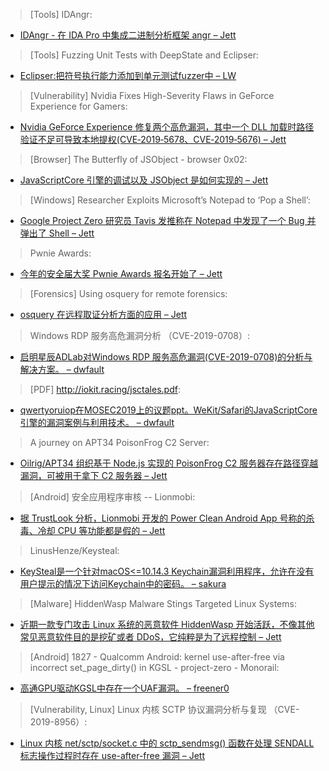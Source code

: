 > [Tools] IDAngr: 


* [IDAngr - 在 IDA Pro 中集成二进制分析框架 angr – Jett](https://andreafioraldi.github.io/IDAngr/)



> [Tools] Fuzzing Unit Tests with DeepState and Eclipser: 


* [Eclipser:把符号执行能力添加到单元测试fuzzer中 – LW](http://blog.trailofbits.com/2019/05/31/fuzzing-unit-tests-with-deepstate-and-eclipser/)



> [Vulnerability] Nvidia Fixes High-Severity Flaws in GeForce Experience for Gamers: 


* [Nvidia GeForce Experience 修复两个高危漏洞，其中一个 DLL 加载时路径验证不足可导致本地提权(CVE‑2019‑5678、CVE‑2019‑5676) – Jett](https://threatpost.com/nvidia-fixes-high-severity-flaws-in-geforce-experience-for-gamers/145222/)



> [Browser] The Butterfly of JSObject - browser 0x02: 


* [JavaScriptCore 引擎的调试以及 JSObject 是如何实现的 – Jett](https://liveoverflow.com/the-butterfly-of-jsobject-browser-0x02/)



> [Windows] Researcher Exploits Microsoft’s Notepad to ‘Pop a Shell’: 


* [Google Project Zero 研究员 Tavis 发推称在 Notepad 中发现了一个 Bug 并弹出了 Shell – Jett](https://threatpost.com/researcher-exploits-microsofts-notepad-to-pop-a-shell/145242/)



> Pwnie Awards: 


* [今年的安全届大奖 Pwnie Awards 报名开始了 – Jett](http://pwnies.com/2019/05/30/new-categories-announced.html)



> [Forensics] Using osquery for remote forensics: 


* [osquery 在远程取证分析方面的应用 – Jett](https://blog.trailofbits.com/2019/05/31/using-osquery-for-remote-forensics/)



> Windows RDP 服务高危漏洞分析 （CVE-2019-0708）: 


* [启明星辰ADLab对Windows RDP 服务高危漏洞(CVE-2019-0708)的分析与解决方案。 – dwfault](https://paper.seebug.org/937/)



> [PDF] http://iokit.racing/jsctales.pdf: 


* [qwertyoruiop在MOSEC2019上的议题ppt。WeKit/Safari的JavaScriptCore引擎的漏洞案例与利用技术。 – dwfault](http://iokit.racing/jsctales.pdf)



> A journey on APT34 PoisonFrog C2 Server: 


* [Oilrig/APT34 组织基于 Node.js 实现的 PoisonFrog C2 服务器存在路径穿越漏洞，可被用于拿下 C2 服务器 – Jett](https://0x09al.github.io/security/apt34/malware/poisonfrog/vulnerability/2019/05/31/apt-34-poisonfrog-vulnerability.html)



> [Android] 安全应用程序审核 -- Lionmobi: 


* [据 TrustLook 分析，Lionmobi 开发的 Power Clean Android App 号称的杀毒、冷却 CPU 等功能都是假的 – Jett](https://blog.trustlook.com/an-quan-ying-yong-cheng-xu-shen-he-lionmobi/)



> LinusHenze/Keysteal: 


* [KeySteal是一个针对macOS<=10.14.3 Keychain漏洞利用程序，允许在没有用户提示的情况下访问Keychain中的密码。 – sakura](https://github.com/LinusHenze/Keysteal)



> [Malware] HiddenWasp Malware Stings Targeted Linux Systems: 


* [近期一款专门攻击 Linux 系统的恶意软件 HiddenWasp 开始活跃，不像其他常见恶意软件目的是挖矿或者 DDoS，它纯粹是为了远程控制 – Jett](https://www.intezer.com/blog-hiddenwasp-malware-targeting-linux-systems/)



> [Android] 1827 - Qualcomm Android: kernel use-after-free via incorrect set_page_dirty() in KGSL - project-zero - Monorail: 


* [高通GPU驱动KGSL中存在一个UAF漏洞。 – freener0](https://bugs.chromium.org/p/project-zero/issues/detail?id=1827)



> [Vulnerability, Linux] Linux 内核 SCTP 协议漏洞分析与复现 （CVE-2019-8956）: 


* [Linux 内核 net/sctp/socket.c 中的 sctp_sendmsg() 函数在处理 SENDALL 标志操作过程时存在 use-after-free 漏洞 – Jett](https://paper.seebug.org/938/)

